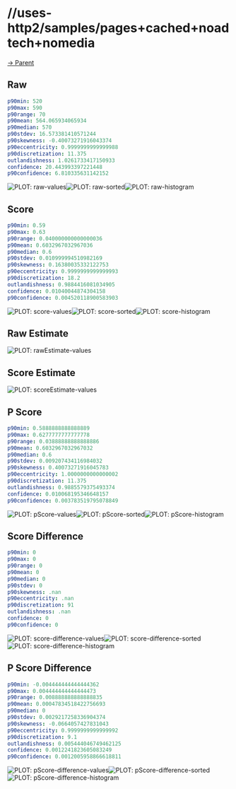 
# //uses-http2/samples/pages+cached+noadtech+nomedia

[→ Parent](../..)


## Raw


```yaml
p90min: 520
p90max: 590
p90range: 70
p90mean: 564.065934065934
p90median: 570
p90stdev: 16.573381410571244
p90skewness: -0.40073271916043374
p90eccentricity: 0.9999999999999988
p90discretization: 11.375
outlandishness: 1.0261733417150933
confidence: 20.443993397221448
p90confidence: 6.810335631142152

```

![PLOT: raw-values](./raw/values.svg)![PLOT: raw-sorted](./raw/sorted.svg)![PLOT: raw-histogram](./raw/histogram.svg)
## Score


```yaml
p90min: 0.59
p90max: 0.63
p90range: 0.040000000000000036
p90mean: 0.6032967032967036
p90median: 0.6
p90stdev: 0.010999994510982169
p90skewness: 0.16380035332122753
p90eccentricity: 0.9999999999999993
p90discretization: 18.2
outlandishness: 0.9884416081034905
confidence: 0.01040044874304158
p90confidence: 0.004520118900583903

```

![PLOT: score-values](./score/values.svg)![PLOT: score-sorted](./score/sorted.svg)![PLOT: score-histogram](./score/histogram.svg)
## Raw Estimate

![PLOT: rawEstimate-values](./rawEstimate/values.svg)
## Score Estimate

![PLOT: scoreEstimate-values](./scoreEstimate/values.svg)
## P Score


```yaml
p90min: 0.5888888888888889
p90max: 0.6277777777777778
p90range: 0.03888888888888886
p90mean: 0.6032967032967032
p90median: 0.6
p90stdev: 0.009207434116984032
p90skewness: 0.40073271916045783
p90eccentricity: 1.0000000000000002
p90discretization: 11.375
outlandishness: 0.9885579375493374
confidence: 0.010068195346648157
p90confidence: 0.003783519795078849

```

![PLOT: pScore-values](./pScore/values.svg)![PLOT: pScore-sorted](./pScore/sorted.svg)![PLOT: pScore-histogram](./pScore/histogram.svg)
## Score Difference


```yaml
p90min: 0
p90max: 0
p90range: 0
p90mean: 0
p90median: 0
p90stdev: 0
p90skewness: .nan
p90eccentricity: .nan
p90discretization: 91
outlandishness: .nan
confidence: 0
p90confidence: 0

```

![PLOT: score-difference-values](./score-difference/values.svg)![PLOT: score-difference-sorted](./score-difference/sorted.svg)![PLOT: score-difference-histogram](./score-difference/histogram.svg)
## P Score Difference


```yaml
p90min: -0.004444444444444362
p90max: 0.004444444444444473
p90range: 0.008888888888888835
p90mean: 0.00047834518422756693
p90median: 0
p90stdev: 0.0029217258336904374
p90skewness: -0.0664057427831043
p90eccentricity: 0.9999999999999992
p90discretization: 9.1
outlandishness: 0.005444046749462125
confidence: 0.0012241823605083249
p90confidence: 0.0012005958866618811

```

![PLOT: pScore-difference-values](./pScore-difference/values.svg)![PLOT: pScore-difference-sorted](./pScore-difference/sorted.svg)![PLOT: pScore-difference-histogram](./pScore-difference/histogram.svg)
